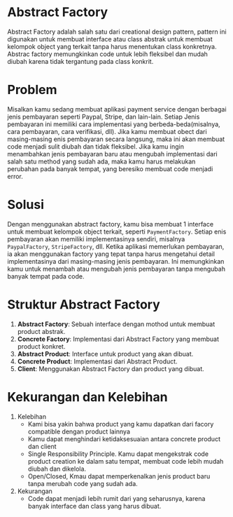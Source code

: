 # Abstract Factory

Abstract Factory adalah salah satu dari creational design pattern, pattern ini digunakan untuk membuat interface atau class abstrak untuk membuat kelompok object yang terkait tanpa harus menentukan class konkretnya. Abstrac factory memungkinkan code untuk lebih fleksibel dan mudah diubah karena tidak tergantung pada class konkrit.

# Problem

Misalkan kamu sedang membuat aplikasi payment service dengan berbagai jenis pembayaran seperti Paypal, Stripe, dan lain-lain. Setiap Jenis pembayaran ini memiliki cara implementasi yang berbeda-beda(misalnya, cara pembayaran, cara verifikasi, dll). Jika kamu membuat obect dari masing-masing enis pembayaran secara langsung, maka ini akan membuat code menjadi sulit diubah dan tidak fleksibel. Jika kamu ingin menambahkan jenis pembayaran baru atau mengubah implementasi dari salah satu method yang sudah ada, maka kamu harus melakukan perubahan pada banyak tempat, yang beresiko membuat code menjadi error.

# Solusi

Dengan menggunakan abstract factory, kamu bisa membuat 1 interface untuk membuat kelompok object terkait, seperti `PaymentFactory`. Setiap enis pembayaran akan memiliki implementasinya sendiri, misalnya `PaypalFactory`, `StripeFactory`, dll. Ketika aplikasi memerlukan pembayaran, ia akan menggunakan factory yang tepat tanpa harus mengetahui detail implementasinya dari masing-masing jenis pembayaran. Ini memungkinkan kamu untuk menambah atau mengubah jenis pembayaran tanpa mengubah banyak tempat pada code.

# Struktur Abstract Factory

1. **Abstract Factory**: Sebuah interface dengan mothod untuk membuat product abstrak.
2. **Concrete Factory**: Implementasi dari Abstract Factory yang membuat product konkret.
3. **Abstract Product**: Interface untuk product yang akan dibuat.
4. **Concrete Product**: Implementasi dari Abstract Product.
5. **Client**: Menggunakan Abstract Factory dan product yang dibuat.

# Kekurangan dan Kelebihan

1. Kelebihan
   - Kami bisa yakin bahwa product yang kamu dapatkan dari facory compatible dengan product lainnya
   - Kamu dapat menghindari ketidaksesuaian antara concrete product dan client
   - Single Responsibility Principle. Kamu dapat mengekstrak code product creation ke dalam satu tempat, membuat code lebih mudah diubah dan dikelola.
   - Open/Closed, Kmau dapat memperkenalkan jenis product baru tanpa merubah code yang sudah ada.
2. Kekurangan
   - Code dapat menjadi lebih rumit dari yang seharusnya, karena banyak interface dan class yang harus dibuat.
